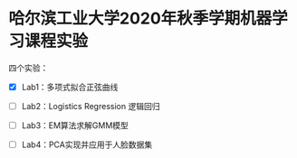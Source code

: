 # 哈尔滨工业大学2020年秋季学期机器学习课程实验

四个实验：

- [x] Lab1：多项式拟合正弦曲线

- [ ] Lab2：Logistics Regression 逻辑回归

- [ ] Lab3：EM算法求解GMM模型

- [ ] Lab4：PCA实现并应用于人脸数据集